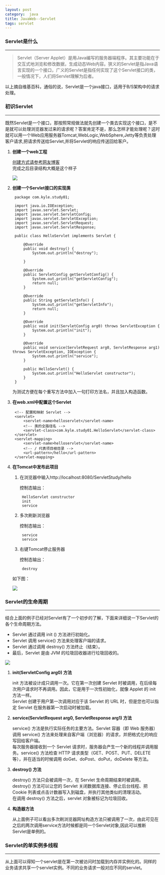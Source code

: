 ```yaml
---
layout: post
category:  java
title: JavaWeb--Servlet
tags: servlet
---
```

### Servlet是什么 ###
----------

> Servlet（Server Applet）是用Java编写的服务器端程序。其主要功能在于交互式地浏览和修改数据，生成动态Web内容。狭义的Servlet是指Java语言实现的一个接口，广义的Servlet是指任何实现了这个Servlet接口的类，一般情况下，人们将Servlet理解为后者。

以上摘自维基百科，通俗的说，Servlet是一个java接口，适用于B/S架构中的请求处理。

### 初识Servlet ###
----------
既然Servlet是一个接口，那按照常规做法就先创建一个类去实现这个接口，是不是就可以处理浏览器发过来的请求呢？答案肯定不是，那么怎样才能处理呢？这时就可以用一个Web应用服务器Tomcat,WebLogic,WebSphere,Jetty等负责处理客户请求,把请求传送给Servlet,并将Servlet的响应传送回给客户。

1. **创建一个web工程**

	[创建方式请参考网友博客](http://blog.csdn.net/u014079773/article/details/51397850)<br>
	完成之后目录结构大概是这个样子

	![](https://blog-1255865654.cos.ap-beijing.myqcloud.com/sevlet/servlet01.PNG)

2. **创建一个Servlet接口的实现类**

		package com.kyle.study01;
	
		import java.io.IOException;
		import javax.servlet.Servlet;
		import javax.servlet.ServletConfig;
		import javax.servlet.ServletException;
		import javax.servlet.ServletRequest;
		import javax.servlet.ServletResponse;
		
		public class HelloServlet implements Servlet {
		
			@Override
			public void destroy() {
				System.out.println("destroy");
		
			}
		
			@Override
			public ServletConfig getServletConfig() {
				System.out.println("getServletConfig");
				return null;
			}
		
			@Override
			public String getServletInfo() {
				System.out.println("getServletInfo");
				return null;
			}
		
			@Override
			public void init(ServletConfig arg0) throws ServletException {
				System.out.println("init");
			}
		
			@Override
			public void service(ServletRequest arg0, ServletResponse arg1) throws ServletException, IOException {
				System.out.println("service");
			}
		
			public HelloServlet() {
				System.out.println("HelloServlet constructor");
			}
		}

	为测试方便在每个重写方法中加入一句打印方法名，并且加入构造函数。

3. **在web.xml中配置这个Servlet**

		<!-- 配置和映射 Servlet -->
		<servlet>
			<servlet-name>helloservlet</servlet-name>
			<!-- 类的全路径名 -->
			<servlet-class>com.kyle.study01.HelloServlet</servlet-class>
		</servlet>
		<servlet-mapping>
			<servlet-name>helloservlet</servlet-name>
			<!-- / 代表项目根目录 -->
			<url-pattern>/hello</url-pattern>
		</servlet-mapping>

4. **在Tomcat中发布此项目**

	1. 在浏览器中输入http://localhost:8080/ServletStudy/hello

		控制态输出：

			HelloServlet constructor
			init
			service

	2. 多次刷新浏览器
 
		控制态输出：

			service
			service

	3. 右键Tomcat停止服务器

		控制态输出：

			destroy

	如下图：

	![](https://blog-1255865654.cos.ap-beijing.myqcloud.com/sevlet/Servlet03.PNG)


### Servlet的生命周期 ###
----------

结合上面的例子已经对Servlet有了一个初步的了解，下面来详细说一下Servlet的各个生命周期方法。

* Servlet 通过调用 init () 方法进行初始化。
* Servlet 调用 service() 方法来处理客户端的请求。
* Servlet 通过调用 destroy() 方法终止（结束）。
* 最后，Servlet 是由 JVM 的垃圾回收器进行垃圾回收的。

![](https://blog-1255865654.cos.ap-beijing.myqcloud.com/sevlet/Servlet-LifeCycle.jpg)

1. **init(ServletConfig arg0) 方法**

	init 方法被设计成只调用一次。它在第一次创建 Servlet 时被调用，在后续每次用户请求时不再调用。因此，它是用于一次性初始化，就像 Applet 的 init 方法一样。<br>
	Servlet 创建于用户第一次调用对应于该 Servlet 的 URL 时，但是您也可以指定 Servlet 在服务器第一次启动时被加载。

2. **service(ServletRequest arg0, ServletResponse arg1) 方法**

	service() 方法是执行实际任务的主要方法。Servlet 容器（即 Web 服务器）调用 service() 方法来处理来自客户端（浏览器）的请求，并把格式化的响应写回给客户端。<br>
	每次服务器接收到一个 Servlet 请求时，服务器会产生一个新的线程并调用服务。service() 方法检查 HTTP 请求类型（GET、POST、PUT、DELETE 等），并在适当的时候调用 doGet、doPost、doPut，doDelete 等方法。

3. **destroy() 方法**

	destroy() 方法只会被调用一次，在 Servlet 生命周期结束时被调用。destroy() 方法可以让您的 Servlet 关闭数据库连接、停止后台线程、把 Cookie 列表或点击计数器写入到磁盘，并执行其他类似的清理活动。<br>
	在调用 destroy() 方法之后，servlet 对象被标记为垃圾回收。

4. **构造器方法**

	从上面例子可以看出多次刷浏览器网址构造方法只被调用了一次，由此可见在之后的两次调用service方法时候都是同一个Servlet对象,因此可以推断Servlet是单例的。

### Servlet的单实例多线程 ###
----------
从上面可以得知一个servlet是在第一次被访问时加载到内存并实例化的。同样的业务请求共享一个servlet实例。不同的业务请求一般对应不同的servlet。